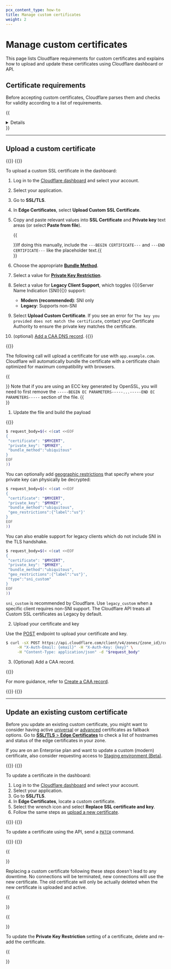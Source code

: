 ```yaml
---
pcx_content_type: how-to
title: Manage custom certificates
weight: 2
---
```


# Manage custom certificates

This page lists Cloudflare requirements for custom certificates and explains how to upload and update these certificates using Cloudflare dashboard or API.

## Certificate requirements

Before accepting custom certificates, Cloudflare parses them and checks for validity according to a list of requirements.

{{<details header="Full list of requirements">}}

Each custom certificate you upload must:

- Be encoded in PEM format (PEM, PKCS#7, or PKCS#12). See [Converting Using OpenSSL](https://www.sslshopper.com/article-most-common-openssl-commands.html) for conversion examples.
- Not have a [key file password](/ssl/edge-certificates/custom-certificates/remove-file-key-password/).
- Not be expiring in less than 14 days from time of upload.
- Have a subject alternative name (SAN) matching at least one hostname in the zone where it is being uploaded.
- Use a private key greater than or equal to a minimum length. Currently, 2048 bit for RSA and 225 bit for ECDSA.
- Be publicly trusted by a major browser. This does not apply for certificates that specify `User Defined` as their [bundling methodology](/ssl/edge-certificates/custom-certificates/bundling-methodologies/).
- Be one of the following certificate types:

  - Unified Communications Certificates (UCC)
  - Extended Validation (EV)
  - Domain Validated (DV)
  - Organization Validated (OV)

{{</details>}}

---

## Upload a custom certificate

{{<tabs labels="Dashboard | API">}}
{{<tab label="dashboard" no-code="true">}}

To upload a custom SSL certificate in the dashboard:

1. Log in to the [Cloudflare dashboard](https://dash.cloudflare.com) and select your account.

2. Select your application.

3. Go to **SSL/TLS**.

4. In **Edge Certificates**, select **Upload Custom SSL Certificate**.

5. Copy and paste relevant values into **SSL Certificate** and **Private key** text areas (or select **Paste from file**).

    {{<Aside type="note">}}If doing this manually, include the `---BEGIN CERTIFICATE---` and `---END CERTIFICATE---` like the placeholder text.{{</Aside>}}

6. Choose the appropriate [**Bundle Method**](/ssl/edge-certificates/custom-certificates/bundling-methodologies/).

7. Select a value for [**Private Key Restriction**](/ssl/edge-certificates/custom-certificates/#geo-key-manager-private-key-restriction).

8. Select a value for **Legacy Client Support**, which toggles {{<glossary-tooltip term_id="Server Name Indication (SNI)">}}Server Name Indication (SNI){{</glossary-tooltip>}} support:

    - **Modern (recommended)**: SNI only
    - **Legacy**: Supports non-SNI

9. Select **Upload Custom Certificate**. If you see an error for `The key you provided does not match the certificate`, contact your Certificate Authority to ensure the private key matches the certificate.

10. (optional) [Add a CAA DNS record](/ssl/edge-certificates/caa-records/).
{{</tab>}}

{{<tab label="api" no-code="true">}}

The following call will upload a certificate for use with `app.example.com`. Cloudflare will automatically bundle the certificate with a certificate chain optimized for maximum compatibility with browsers.

{{<Aside type="warning">}}
Note that if you are using an ECC key generated by OpenSSL, you will need to first remove the `-----BEGIN EC PARAMETERS-----...-----END EC PARAMETERS-----` section of the file.
{{</Aside>}}

1. Update the file and build the payload

{{<render file="_custom-cert-file-example.md">}}

```bash
$ request_body=$(< <(cat <<EOF
{
 "certificate": "$MYCERT",
 "private_key": "$MYKEY",
 "bundle_method":"ubiquitous"
}
EOF
))
```

You can optionally add [geographic restrictions](https://blog.cloudflare.com/introducing-cloudflare-geo-key-manager/) that specify where your private key can physically be decrypted:

```bash
$ request_body=$(< <(cat <<EOF
{
 "certificate": "$MYCERT",
 "private_key": "$MYKEY",
 "bundle_method":"ubiquitous",
 "geo_restrictions":{"label":"us"}'
}
EOF
))
```

You can also enable support for legacy clients which do not include SNI in the TLS handshake.

```bash
$ request_body=$(< <(cat <<EOF
{
 "certificate": "$MYCERT",
 "private_key": "$MYKEY",
 "bundle_method":"ubiquitous",
 "geo_restrictions":{"label":"us"}',
 "type":"sni_custom"
}
EOF
))
```

`sni_custom` is recommended by Cloudflare. Use `legacy_custom` when a specific client requires non-SNI support. The Cloudflare API treats all Custom SSL certificates as Legacy by default.

2. Upload your certificate and key

Use the [POST](/api/operations/custom-ssl-for-a-zone-create-ssl-configuration) endpoint to upload your certificate and key.

```bash
$ curl -sX POST https://api.cloudflare.com/client/v4/zones/{zone_id}/custom_certificates \
     -H "X-Auth-Email: {email}" -H "X-Auth-Key: {key}" \
     -H "Content-Type: application/json" -d "$request_body"
```

3. (Optional) Add a CAA record.

{{<render file="_caa-records-definition.md">}}

For more guidance, refer to [Create a CAA record](/ssl/edge-certificates/caa-records/).

{{</tab>}}
{{</tabs>}}

---

## Update an existing custom certificate

Before you update an existing custom certificate, you might want to consider having active [universal](/ssl/edge-certificates/universal-ssl/) or [advanced](/ssl/edge-certificates/advanced-certificate-manager/) certificates as fallback options. Go to [**SSL/TLS** > **Edge Certificates**](https://dash.cloudflare.com/?to=/:account/:zone/ssl-tls/edge-certificates) to check a list of hostnames and status of the edge certificates in your zone.

If you are on an Enterprise plan and want to update a custom (modern) certificate, also consider requesting access to [Staging environment (Beta)](/ssl/edge-certificates/staging-environment/).

{{<tabs labels="Dashboard | API">}}
{{<tab label="dashboard" no-code="true">}}

To update a certificate in the dashboard:

1. Log in to the [Cloudflare dashboard](https://dash.cloudflare.com) and select your account.
2. Select your application.
3. Go to **SSL/TLS**.
4. In **Edge Certificates**, locate a custom certificate.
5. Select the wrench icon and select **Replace SSL certificate and key**.
6. Follow the same steps as [upload a new certificate](#upload-a-custom-certificate).

{{</tab>}}
{{<tab label="api" no-code="true">}}

To update a certificate using the API, send a [`PATCH`](/api/operations/custom-ssl-for-a-zone-edit-ssl-configuration) command.

{{</tab>}}
{{</tabs>}}

{{<Aside type="note">}}

Replacing a custom certificate following these steps doesn't lead to any downtime.
No connections will be terminated, new connections will use the new certificate.
The old certificate will only be actually deleted when the new certificate is uploaded and active.

{{</Aside>}}

{{<Aside type="note">}}

To update the **Private Key Restriction** setting of a certificate, delete and re-add the certificate.

{{</Aside>}}



